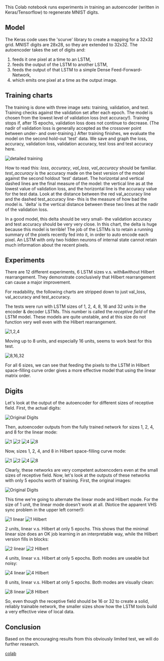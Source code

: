 This Colab notebook runs experiments in training an autoencoder (written in Keras/Tensorflow) to regenerate MNIST digits. 

## Model

The Keras code uses the 'scurve' library to create a mapping for a 32x32 grid. 
MNIST digits are 28x28, so they are extended to 32x32.
The autoencoder takes the set of digits and:
1) feeds it one pixel at a time to an LSTM, 
2) feeds the output of the LSTM to another LSTM,
3) feeds the output of that LSTM to a simple Dense Feed-Forward-Network,
4) which emits one pixel at a time as the output image.

## Training charts

The training is done with three image sets: training, validation, and test. Training checks against the validation set after each epoch. The model is chosen from the lowest level of validation loss (not accuracy!). Training stops if, after 15 epochs, validation loss does not continue to decrease. (The nadir of validation loss is generally accepted as the crossover point between under- and over-training.) After training finishes, we evaluate the model on the second hold-out 'test' data. We save and graph the loss, accuracy, validation loss, validation accuracy, test loss and test accuracy here.

![detailed training](images/lstm_mse_final_2_flyback_extra.png)

How to read this: *loss*, *accuracy*, *val_loss*, *val_accuracy* should be familiar. *test_accuracy* is the accuracy made on the best version of the model against the second holdout 'test' dataset. The horizontal and vertical dashed lines are the final measure of the model: the vertical line as at the lowest value of validation loss, and the horizontal line is the accuracy value for the test data. Look at the distance between the red val_accuracy line and the dashed test_accuracy line- this is the measure of how bad the model is. 'delta' is the vertical distance between these two lines at the nadir of the validation loss. 

In a good model, this delta should be very small- the validation accuracy and test accuracy should be very very close. In this chart, the delta is huge because this model is terrible! The job of the LSTMs is to retain a running summary of the pixels recently fed into it, in order to auto encode each pixel. An LSTM with only two hidden neurons of internal state cannot retain much information about the recent pixels.

## Experiments

There are 12 different experiments, 6 LSTM sizes v.s. with&without Hilbert rearrangement. 
They demonstrate conclusively that Hilbert rearrangement can cause a major improvement. 

For readability, the following charts are stripped down to just val_loss, val_accuracy and test_accuracy. 

The tests were run with LSTM sizes of 1, 2, 4, 8, 16 and 32 units in the encoder & decoder LSTMs. This number is called the _receptive field_ of the LSTM model. These models are quite unstable, and at this size do not function very well even with the Hilbert rearrangement.

![1,2,4](images/lstm_mse_final_1_2_4.png)

Moving up to 8 units, and especially 16 units, seems to work best for this test. 

![8,16,32](images/lstm_mse_final_8_16_32.png)

For all 6 sizes, we can see that feeding the pixels to the LSTM in Hilbert space-filling curve order gives a more effective model that using the linear matrix order. 

## Digits
Let's look at the output of the autoencoder for different sizes of receptive field. First, the actual digits:

![Original Digits](images/digits/mnist_digits.png)

Then, autoencoder outputs from the fully trained network for sizes 1, 2, 4, and 8 for the linear mode:

![1](images/digits/flyback_1_digits.png)
![2](images/digits/flyback_2_digits.png)
![4](images/digits/flyback_4_digits.png)
![8](images/digits/flyback_8_digits.png)

Now, sizes 1, 2, 4, and 8 in Hilbert space-filling curve mode:

![1](images/digits/hilbert_1_digits.png)
![2](images/digits/hilbert_2_digits.png)
![4](images/digits/hilbert_4_digits.png)
![8](images/digits/hilbert_8_digits.png)

Clearly, these networks are very competent autoencoders even at the small sizes of receptive field. Now, let's look at the outputs of these networks with only 5 epochs worth of training. First, the original images:

![Original Digits](images/digits/mnist_digits.png)

This time we're going to alternate the linear mode and Hilbert mode. For the size of 1 unit, the linear mode doesn't work at all. (Notice the apparent VHS sync problem in the upper left corner!):

![1 linear](images/digits/flyback_1_epochs5_digits.png)
![1 Hilbert](images/digits/hilbert_1_epochs5_digits.png)

2 units, linear v.s. Hilbert at only 5 epochs. This shows that the minimal linear size does an OK job learning in an interpretable way, while the Hilbert version fills in blocks:

![2 linear](images/digits/flyback_2_epochs5_digits.png)
![2 Hilbert](images/digits/hilbert_2_epochs5_digits.png)

4 units, linear v.s. Hilbert at only 5 epochs. Both modes are useable but noisy:

![4 linear](images/digits/flyback_4_epochs5_digits.png)
![4 Hilbert](images/digits/hilbert_4_epochs5_digits.png)

8 units, linear v.s. Hilbert at only 5 epochs. Both modes are visually clean:

![8 linear](images/digits/flyback_8_epochs5_digits.png)
![8 Hilbert](images/digits/hilbert_8_epochs5_digits.png)

So, even though the receptive field should be 16 or 32 to create a solid, reliably trainable network, the smaller sizes show how the LSTM tools build a very effective view of local data.

## Conclusion
Based on the encouraging results from this obviously limited test, we will do further research.

[colab](https://colab.research.google.com/github/LanceNorskog/deep-scurve/blob/master/notebooks/Scurve_MNIST_Demo.ipynb)


